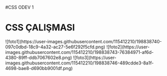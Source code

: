 #CSS ODEV 1
<h1> CSS ÇALIŞMASI </H1>
![foto1](https://user-images.githubusercontent.com/115412210/198838740-097c0dbd-18c9-4a32-ac27-5e6f292f5cfd.png)
![foto2](https://user-images.githubusercontent.com/115412210/198838743-76384971-af6d-4380-89ff-ddb7067602e8.png)
![foto3](https://user-images.githubusercontent.com/115412210/198838746-489cdde3-8a1f-4698-bae8-d690bb9001df.png)
